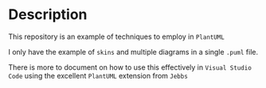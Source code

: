 # Description

This repository is an example of techniques to employ in `PlantUML`

I only have the example of `skins` and multiple diagrams in a single `.puml` file.

There is more to document on how to use this effectively in `Visual Studio Code` using the excellent `PlantUML` extension from `Jebbs`
